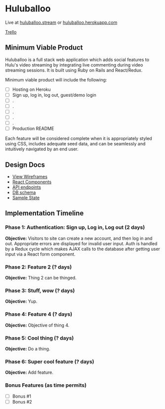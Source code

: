 # Huluballoo

Live at [huluballoo.stream][custom-domain] or [huluballoo.herokuapp.com][heroku]

[Trello][trello]

[custom-domain]: http://www.huluballoo.stream
[heroku]: https://huluballoo.herokuapp.com
[trello]: https://trello.com/b/n9X3yAEd/huluballoo

## Minimum Viable Product

Huluballoo is a full stack web application which adds social features to Hulu's video streaming by integrating live commenting during video streaming sessions. It is built using Ruby on Rails and React/Redux.

Minimum viable product will include the following:

- [ ] Hosting on Heroku
- [ ] Sign up, log in, log out, guest/demo login
- [ ] .
- [ ] .
- [ ] .
- [ ] .
- [ ] .
- [ ] Production README

Each feature will be considered complete when it is appropriately styled using CSS, includes adequate seed data, and can be seamlessly and intuitively navigated by an end user.

## Design Docs
* [View Wireframes][wireframes]
* [React Components][components]
* [API endpoints][api-endpoints]
* [DB schema][schema]
* [Sample State][sample-state]

[wireframes]: wireframes
[components]: component-hierarchy.md
[api-endpoints]: api-endpoints.md
[schema]: schema.md
[sample-state]: sample-state.md

## Implementation Timeline

### Phase 1: Authentication: Sign up, Log in, Log out (2 days)

**Objective:** Visitors to site can create a new account, and then log in and out. Appropriate errors are displayed for invalid user input. Auth is handled by a Redux cycle which makes AJAX calls to the database after getting user input via a React form component.

### Phase 2: Feature 2 (? days)

**Objective:** Thing 2 can be thinged.

### Phase 3: Stuff, wow (? days)

**Objective:** Yup.

### Phase 4: Feature 4 (? days)

**Objective:** Objective of thing 4.

### Phase 5: Cool thing (? days)

**Objective:** Do a thing.

### Phase 6: Super cool feature (? days)

**Objective:** Add feature.

### Bonus Features (as time permits)
- [ ] Bonus #1
- [ ] Bonus #2
